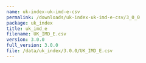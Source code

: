 ```yaml
---
name: uk-index-uk-imd-e-csv
permalink: /downloads/uk-index-uk-imd-e-csv/3_0_0
package: uk_index
title: uk_imd_e
filename: UK_IMD_E.csv
version: 3.0.0
full_version: 3.0.0
file: /data/uk_index/3.0.0/UK_IMD_E.csv
---
```

